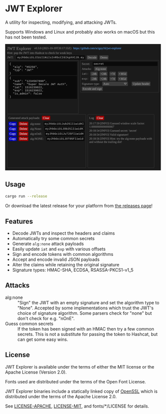 # JWT Explorer

A utility for inspecting, modifying, and attacking JWTs.

Supports Windows and Linux and probably also works on macOS but this has not been tested.

![Overview of JWT Explorer](images/overview.png)

## Usage

```bash
cargo run --release
```

Or download the latest release for your platform from [the releases page](https://github.com/sciguy16/jwt-explorer/releases)!

## Features

* Decode JWTs and inspect the headers and claims
* Automatically try some common secrets
* Generate `alg:none` attack payloads
* Easily update `iat` and `exp` with various offsets
* Sign and encode tokens with common algorithms
* Accept and encode invalid JSON payloads
* Alter the claims while retaining the original signature
* Signature types: HMAC-SHA, ECDSA, RSASSA-PKCS1-v1_5

## Attacks
<dl>
	<dt>alg:none</dt>
	<dd>
		"Sign" the JWT with an empty signature and set the algorithm type to "None".
		Accepted by some implementations which trust the JWT's choice of signature algorithm.
		Some parsers check for "none" but don't check for e.g. "nOnE".
	</dd>
	<dt>Guess common secrets</dt>
	<dd>
		If the token has been signed with an HMAC then try a few common secrets.
		This is not a substitute for passing the token to Hashcat, but can get some easy wins.
	</dd>
</dl>

## License

JWT Explorer is available under the terms of either the MIT license or
the Apache License (Version 2.0).

Fonts used are distributed under the terms of the Open Font License.

JWT Explorer binaries include a statically linked copy of [OpenSSL](https://github.com/openssl/openssl) which is distributed under the terms of the Apache License 2.0.

See [LICENSE-APACHE](LICENSE-APACHE), [LICENSE-MIT](LICENSE-MIT), and
fonts/\*/LICENSE for details.
